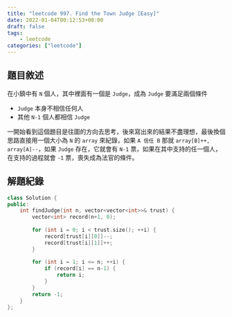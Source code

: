 ```yaml
---
title: "leetcode 997. Find the Town Judge [Easy]"
date: 2022-01-04T00:12:53+08:00
draft: false
tags: 
    - leetcode
categories: ["leetcode"]
---
```


## 題目敘述

在小鎮中有 `N` 個人，其中裡面有一個是 `Judge`，成為 `Judge` 要滿足兩個條件
- `Judge` 本身不相信任何人
- 其他 `N-1` 個人都相信 `Judge`

一開始看到這個題目是往圖的方向去思考，後來寫出來的結果不盡理想，最後換個思路直接用一個大小為 `N` 的 `array` 來紀錄，如果 `A 信任 B` 那就 `array[B]++, array[A]--`，如果 `Judge` 存在，它就會有 `N-1` 票，如果在其中支持的任一個人，在支持的過程就會 `-1` 票，喪失成為法官的條件。

## 解題紀錄

```c++
class Solution {
public:
    int findJudge(int n, vector<vector<int>>& trust) {
        vector<int> record(n+1, 0);
        
        for (int i = 0; i < trust.size(); ++i) {
            record[trust[i][0]]--;
            record[trust[i][1]]++;
        }
        
        for (int i = 1; i <= n; ++i) {
            if (record[i] == n-1) {
                return i;
            }
        }
        return -1;
    }
};
```
